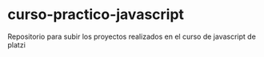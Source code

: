 # curso-practico-javascript
Repositorio para subir los proyectos realizados en el curso de javascript de platzi
